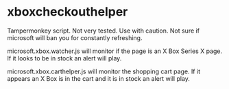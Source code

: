 # xboxcheckouthelper

Tampermonkey script.  Not very tested.  Use with caution.  Not sure if microsoft will ban you for constantly refreshing.

microsoft.xbox.watcher.js will monitor if the page is an X Box Series X page.  If it looks to be in stock an alert will play.

microsoft.xbox.carthelper.js will monitor the shopping cart page.  If it appears an X Box is in the cart and it is in stock an alert will play.
